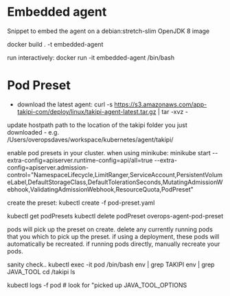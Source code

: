 # Embedded agent
Snippet to embed the agent on a debian:stretch-slim OpenJDK 8 image

docker build . -t embedded-agent

run interactively:
docker run -it embedded-agent /bin/bash

# Pod Preset
- download the latest agent:
curl -s https://s3.amazonaws.com/app-takipi-com/deploy/linux/takipi-agent-latest.tar.gz | tar -xvz -

update hostpath path to the location of the takipi folder you just downloaded - e.g. /Users/overopsdaves/workspace/kubernetes/agent/takipi/

enable pod presets in your cluster. when using minikube:
minikube start --extra-config=apiserver.runtime-config=api/all=true --extra-config=apiserver.admission-control="NamespaceLifecycle,LimitRanger,ServiceAccount,PersistentVolumeLabel,DefaultStorageClass,DefaultTolerationSeconds,MutatingAdmissionWebhook,ValidatingAdmissionWebhook,ResourceQuota,PodPreset"

create the preset:
kubectl create -f pod-preset.yaml

kubectl get podPresets
kubectl delete podPreset overops-agent-pod-preset

pods will pick up the preset on create. delete any currently running pods that you which to pick up the preset. if using a deployment, these pods will automatically be recreated. if running pods directly, manually recreate your pods.

sanity check..
kubectl exec -it pod /bin/bash
env | grep TAKIPI
env | grep JAVA_TOOL
cd /takipi
ls

kubectl logs -f pod # look for "picked up JAVA_TOOL_OPTIONS